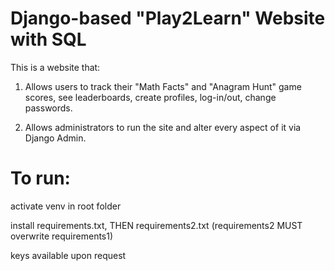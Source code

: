 # Django-based "Play2Learn" Website with SQL 

This is a website that: 

1. Allows users to track their "Math Facts" and "Anagram Hunt" game scores, see leaderboards, create profiles, log-in/out, change passwords.

2. Allows administrators to run the site and alter every aspect of it via Django Admin.


# To run:

activate venv in root folder

install requirements.txt, THEN requirements2.txt (requirements2 MUST overwrite requirements1)

keys available upon request
